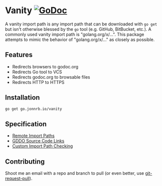 # Vanity [![GoDoc](https://godoc.org/go.jonnrb.io/vanity?status.svg)](https://godoc.org/go.jonnrb.io/vanity)

A vanity import path is any import path that can be downloaded with
`go get` but isn't otherwise blessed by the `go` tool (e.g. GitHub,
BitBucket, etc.). A commonly used vanity import path is
"golang.org/x/...". This package attempts to mimic the behavior of
"golang.org/x/..." as closely as possible.

## Features

 - Redirects browsers to godoc.org
 - Redirects Go tool to VCS
 - Redirects godoc.org to browsable files
 - Redirects HTTP to HTTPS

## Installation

```bash
go get go.jonnrb.io/vanity
```

## Specification

 - [Remote Import Paths](https://golang.org/cmd/go/#hdr-Remote_import_paths)
 - [GDDO Source Code Links](https://github.com/golang/gddo/wiki/Source-Code-Links)
 - [Custom Import Path Checking](https://docs.google.com/document/d/1jVFkZTcYbNLaTxXD9OcGfn7vYv5hWtPx9--lTx1gPMs/edit)

## Contributing

Shoot me an email with a repo and branch to pull (or even better, use
[git-request-pull](https://git-scm.com/docs/git-request-pull)).
